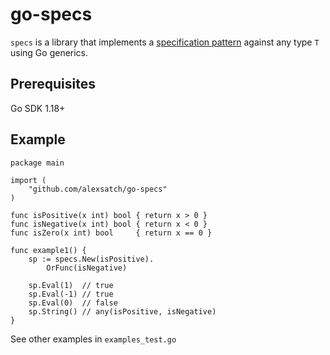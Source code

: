 # go-specs
`specs` is a library that implements a [specification pattern](https://en.wikipedia.org/wiki/Specification_pattern)
against any type `T` using Go generics.

## Prerequisites
Go SDK 1.18+

## Example

```golang
package main

import (
	"github.com/alexsatch/go-specs"
)

func isPositive(x int) bool { return x > 0 }
func isNegative(x int) bool { return x < 0 }
func isZero(x int) bool     { return x == 0 }

func example1() {
	sp := specs.New(isPositive).
		OrFunc(isNegative)

	sp.Eval(1)  // true
	sp.Eval(-1) // true
	sp.Eval(0)  // false
	sp.String() // any(isPositive, isNegative)
}
```

See other examples in `examples_test.go`

